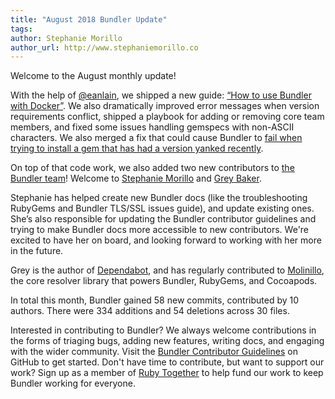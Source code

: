 ```yaml
---
title: "August 2018 Bundler Update"
tags:
author: Stephanie Morillo
author_url: http://www.stephaniemorillo.co
---
```


Welcome to the August monthly update!

With the help of [@eanlain](http://github.com/eanlain), we shipped a new guide: [“How to use Bundler with Docker”](https://bundler.io/v1.16/guides/bundler_docker_guide.html). We also dramatically improved error messages when version requirements conflict, shipped a playbook for adding or removing core team members, and fixed some issues handling gemspecs with non-ASCII characters. We also merged a fix that could cause Bundler to [fail when trying to install a gem that has had a version yanked recently](https://github.com/rubygems/bundler/pull/6675).

On top of that code work, we also added two new contributors to [the Bundler team](https://bundler.io/contributors.html)! Welcome to [Stephanie Morillo](https://www.twitter.com/radiomorillo) and [Grey Baker](https://twitter.com/greybaker).

Stephanie has helped create new Bundler docs (like the troubleshooting RubyGems and Bundler TLS/SSL issues guide), and update existing ones. She’s also responsible for updating the Bundler contributor guidelines and trying to make Bundler docs more accessible to new contributors. We're excited to have her on board, and looking forward to working with her more in the future.

Grey is the author of [Dependabot](https://dependabot.com), and has regularly contributed to [Molinillo](https://github.com/cocoapods/molinillo), the core resolver library that powers Bundler, RubyGems, and Cocoapods.

In total this month, Bundler gained 58 new commits, contributed by 10 authors. There were 334 additions and 54 deletions across 30 files.

Interested in contributing to Bundler? We always welcome contributions in the forms of triaging bugs, adding new features, writing docs, and engaging with the wider community. Visit the [Bundler Contributor Guidelines](https://github.com/bundler/bundler/blob/master/doc/contributing/README.md) on GitHub to get started. Don't have time to contribute, but want to support our work? Sign up as a member of [Ruby Together](https://rubytogether.org) to help fund our work to keep Bundler working for everyone.